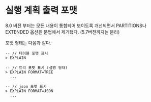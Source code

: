 # 실행 계획 출력 포맷

8.0 버전 부터는 모든 내용이 통합되어 보이도록 개선되면서 PARTITIONS나 EXTENDED 옵션은 문법에서 제거됐다. (5.7버전까지는 분리)

포맷 형태는 다음과 같다.

```mysql
-- // 테이블 포맷 표시
> EXPLAIN 

-- // 트리 포맷 표시 (설명 형태)
> EXPLAIN FORMAT=TREE
  ...

-- // json 포맷 표시
> EXPLAIN FORMAT=JSON
  ...
```

